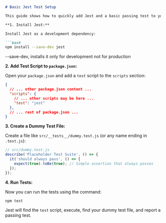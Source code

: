 ```markdown
# Basic Jest Test Setup

This guide shows how to quickly add Jest and a basic passing test to your project, resolving the `npm error Missing script: "test"` and providing a starting point for CI/CD.

**1. Install Jest:**

Install Jest as a development dependency:

```bash
npm install --save-dev jest
```

--save-dev, installs it only for development not for production

**2. Add Test Script to `package.json`:**

Open your `package.json` and add a `test` script to the `scripts` section:

```json
{
  // ... other package.json content ...
  "scripts": {
    // ... other scripts may be here ...
    "test": "jest"
  },
  // ... rest of package.json ...
}
```

**3. Create a Dummy Test File:**

Create a file like `src/__tests__/dummy.test.js` (or any name ending in `.test.js`):

```javascript
// src/dummy.test.js
describe('Placeholder Test Suite', () => {
  it('should always pass', () => {
    expect(true).toBe(true); // Simple assertion that always passes
  });
});
```

**4. Run Tests:**

Now you can run the tests using the command:

```bash
npm test
```

Jest will find the `test` script, execute, find your dummy test file, and report a passing test.
```